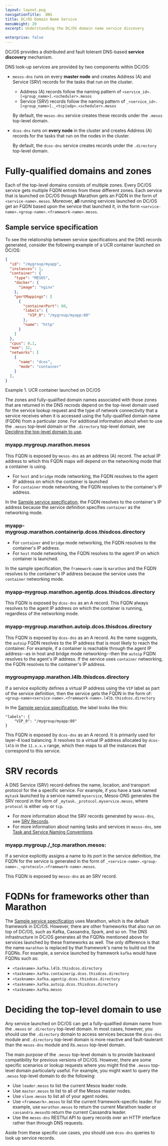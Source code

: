 ```yaml
---
layout: layout.pug
navigationTitle:  DNS
title: DC/OS Domain Name Service
menuWeight: 20
excerpt: Understanding the DC/OS domain name service discovery

enterprise: false
---
```


<!-- The source repo for this topic is https://github.com/dcos/dcos-docs-site -->

DC/OS provides a distributed and fault tolerant DNS-based **service discovery** mechanism.

DNS look-up services are provided by two components within DC/OS:
- `mesos-dns` runs on every **master node** and creates Address (A) and Service (SRV) records for the tasks that run on the cluster.
  - Address (A) records follow the naming pattern of `<service_id>.[<group_name>].<scheduler>.mesos`
  - Service (SRV) records follow the naming pattern of `_<service_id>.[<group_name>]._<tcp|udp>.<scheduler>.mesos`

  By default, the `mesos-dns` service creates these records under the `.mesos` top-level domain.

- `dcos-dns` runs on **every node** in the cluster and creates Address (A) records for the tasks that run on the nodes in the cluster.

  By default, the `dcos-dns` service creates records under the `.directory` top-level domain.

# Fully-qualified domains and zones
Each of the top-level domains consists of multiple zones. Every DC/OS service gets multiple FQDN entries from these different zones. Each service that is launched on DC/OS through Marathon gets an FQDN in the form of  `<service-name>.mesos`. Moreover, **all** running services launched on DC/OS get an FQDN based upon the service that launched it, in the form `<service-name>.<group-name>.<framework-name>.mesos`.

## Sample service specification
To see the relationship between service specifications and the DNS records generated, consider the following example of a UCR container launched on DC/OS:
<a name="Example1"></a> 
```json
{
  "id": "/mygroup/myapp",
  "instances": 1,
  "container": {
    "type": "MESOS",
    "docker": {
      "image": "nginx"
    },
    "portMappings": [
      {
        "containerPort": 80,
        "labels": {
          "VIP_0": "/mygroup/myapp:80"
        },
        "name": "http"
      }
    ]
  },
  "cpus": 0.1,
  "mem": 32,
  "networks": [
    {
      "name": "dcos",
      "mode": "container"
    }
  ],
}
```
Example 1. UCR container launched on DC/OS

The zones and fully-qualified domain names associated with those zones that are returned in the DNS recrods depend on the top-level domain used for the service lookup request and the type of network connectivity that a service receives when it is accessed using the fully-qualified domain name (FQDN) from a particular zone. For additional information about when to use the `.mesos` top-level domain or the `.directory` top-level domain, see [Deciding the top-level domain to use](#TopLevelDomain). 

### myapp.mygroup.marathon.mesos
This FQDN is exposed by `mesos-dns` as an address (A) record. The actual IP address to which this FQDN maps will depend on the networking mode that a container is using. 
- For `host` and `bridge` mode networking, the FQDN resolves to the agent IP address on which the container is launched
- For `container` mode networking, the FQDN resolves to the container's IP address. 

In the [Sample service specification](#Example1), the FQDN resolves to the container's IP address because the service definition specifies `container` as the networking mode.

### myapp-mygroup.marathon.containerip.dcos.thisdcos.directory
- For `container` and `bridge` mode networking, the FQDN resolves to the container's IP address.
- For `host` mode networking, the FQDN resolves to the agent IP on which container is launched. 

In the sample specification, the `framework-name` is `marathon` and the FQDN resolves to the container's IP address because the service uses the `container` networking mode.

### myapp-mygroup.marathon.agentip.dcos.thisdcos.directory
This FQDN is exposed by `dcos-dns` as an A record. This FQDN always resolves to the agent IP address on which the container is running, regardless of the networking mode.

### myapp-mygroup.marathon.autoip.dcos.thisdcos.directory
This FQDN is exposed by `dcos-dns` as an A record. As the name suggests, the `autoip` FQDN resolves to the IP address that is most likely to reach the container. For example, if a container is reachable through the agent IP address--as in host and bridge mode networking--then the `autoip` FQDN resolves to the agent's IP address. If the service uses `container` networking, the FQDN resolves to the container's IP address.

### mygroupmyapp.marathon.l4lb.thisdcos.directory
If a service explicitly defines a virtual IP address using the `VIP` label as part of the service definition, then the service gets the FQDN in the form of: `<group-name><service-name>.<framework-name>.l4lb.thisdcos.directory`

In the [Sample service specification](#Example1), the label looks like this:
```
"labels": {
    "VIP_0": "/mygroup/myapp:80"
}
```

This FQDN is exposed by `dcos-dns` as an A record. It is primarily used for layer-4 load balancing. It resolves to a virtual IP address allocated by `dcos-l4lb` in the `11.x.x.x` range, which then maps to all the instances that correspond to this service.

# SRV records
A DNS Service (SRV) record defines the name, location, and transport protocol for the a specific service. For example, if you have a task named `mytask` launched by a service named `myservice`, Mesos-DNS generates the SRV record in the form of `_mytask._protocol.myservice.mesos`, where `protocol` is either `udp` or `tcp`.
- For more information about the SRV records generated by `mesos-dns`, see [SRV Records](/1.12/networking/DNS/mesos-dns/service-naming/#srv-records).
- For more information about  naming tasks and services in `mesos-dns`, see [Task and Service Naming Conventions](/1.12/networking/DNS/mesos-dns/service-naming/#task-and-service-naming-conventions).

### myapp.mygroup./_tcp.marathon.mesos:
If a service explicitly assigns a name to its port in the service definition, the FQDN for the service is generated in the form of  `_<service-name>.<group-name>._<protocol>.<framework-name>.mesos`.

This FQDN is exposed by `mesos-dns` as an SRV record.

# FQDNs for frameworks other than Marathon
The [Sample service specification](#Example1) uses Marathon, which is the default framework in DC/OS. However, there are other frameworks that also run on top of DC/OS, such as Kafka, Cassandra, Spark, and so on. The DNS infrastructure in DC/OS generates all the FQDNs mentioned above for services launched by these frameworks as well. The only difference is that the name `marathon` is replaced by that framework's name to build out the FQDNs. For example, a service launched by framework `kafka` would have FQDNs such as:
* `<taskname>.kafka.l4lb.thisdcos.directory`
* `<taskname>.kafka.containerip.dcos.thisdcos.directory`
* `<taskname>.kafka.agentip.dcos.thisdcos.directory`
* `<taskname>.kafka.autoip.dcos.thisdcos.directory`
* `<taskname>.kafka.mesos`

<a name="TopLevelDomain">

# Deciding the top-level domain to use

Any service launched on DC/OS can get a fully-qualified domain name from the `.mesos` or `.directory` top-level domain. In most cases, however, you should use the `.directory` domain to access services because the `dcos-dns` module and `.directory` top-level domain is more reactive and fault-taulerant than the `mesos-dns` module and its`.mesos` top-level domain.

The main purpose of the `.mesos` top-level domain is to provide backward compatibility for previous versions of DC/OS. However, there are some specific scenarios or lookup requests where you might find the `.mesos` top-level domain particularly useful. For example, you might want to query the `.mesos` top-level domain to do the following:
- Use `leader.mesos` to list the current Mesos leader node.
- Use `master.mesos` to list to all of the Mesos master nodes.
- Use `slave.mesos` to list all of your agent nodes.
- Use `<framework>.mesos` to list the current framework-specific leader. For example, use `marathon.mesos`
to return the current Marathon leader or `cassandra.mesos`to return the current Cassandra leader.
- Use the `mesos-dns` RESTful API to query records over an HTTP interface rather than through DNS requests.

Aside from these specific use cases, you should use `dcos-dns` queries to look up service records.